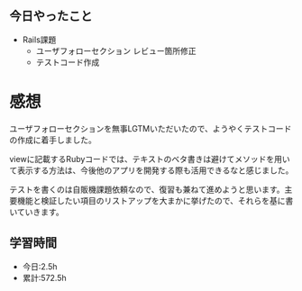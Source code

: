 ## 今日やったこと
- Rails課題
  - ユーザフォローセクション レビュー箇所修正
  - テストコード作成

# 感想
ユーザフォローセクションを無事LGTMいただいたので、ようやくテストコードの作成に着手しました。

viewに記載するRubyコードでは、テキストのベタ書きは避けてメソッドを用いて表示する方法は、今後他のアプリを開発する際も活用できるなと感じました。

テストを書くのは自販機課題依頼なので、復習も兼ねて進めようと思います。主要機能と検証したい項目のリストアップを大まかに挙げたので、それらを基に書いていきます。

## 学習時間
- 今日:2.5h
- 累計:572.5h
